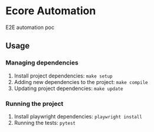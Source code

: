 # Ecore Automation
E2E automation poc

## Usage

### Managing dependencies
1. Install project dependencies: `make setup`
2. Adding new dependencies to the project: `make compile`
3. Updating project dependencies: `make update`

### Running the project
1. Install playwright dependencies: `playwright install`
4. Running the tests:  `pytest`
